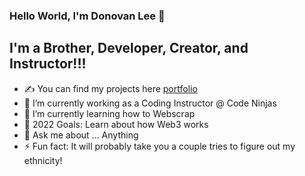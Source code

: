 ### Hello World, I'm Donovan Lee  👋




## I'm a Brother, Developer, Creator, and Instructor!!!
- ✍ You can find my projects here [portfolio]
- 🔭 I’m currently working as a Coding Instructor @ Code Ninjas
- 🌱 I’m currently learning how to Webscrap
- 🥅 2022 Goals: Learn about how Web3 works
- 💬 Ask me about ... Anything
- ⚡ Fun fact: It will probably take you a couple tries to figure out my ethnicity!















[portfolio]:https://github.com/LeeDonovan/SideProjects
